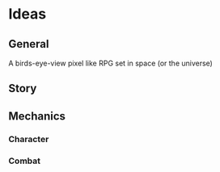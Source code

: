 # Ideas

## General
A birds-eye-view pixel like RPG set in space (or the universe)

## Story

## Mechanics

### Character 
### Combat
